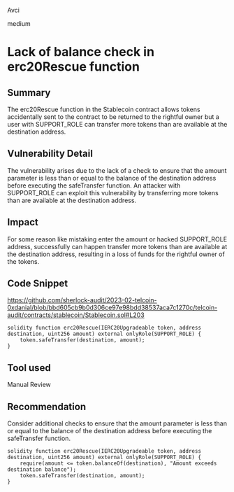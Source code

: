 Avci

medium

# Lack of balance check in erc20Rescue function

## Summary
The erc20Rescue function in the Stablecoin contract allows tokens accidentally sent to the contract to be returned to the rightful owner but a user with SUPPORT_ROLE can transfer more tokens than are available at the destination address.

## Vulnerability Detail
The vulnerability arises due to the lack of a check to ensure that the amount parameter is less than or equal to the balance of the destination address before executing the safeTransfer function. An attacker with SUPPORT_ROLE can exploit this vulnerability by transferring more tokens than are available at the destination address.
## Impact
For some reason like mistaking enter the amount or hacked SUPPORT_ROLE address, successfully can happen transfer more tokens than are available at the destination address, resulting in a loss of funds for the rightful owner of the tokens.
## Code Snippet
https://github.com/sherlock-audit/2023-02-telcoin-0xdanial/blob/bbd605cb9b0d306ce97e98bdd38537aca7c1270c/telcoin-audit/contracts/stablecoin/Stablecoin.sol#L203
```solidity 
solidity function erc20Rescue(IERC20Upgradeable token, address destination, uint256 amount) external onlyRole(SUPPORT_ROLE) {
    token.safeTransfer(destination, amount);
}
```
## Tool used

Manual Review

## Recommendation

Consider additional checks to ensure that the amount parameter is less than or equal to the balance of the destination address before executing the safeTransfer function.
```solidity
solidity function erc20Rescue(IERC20Upgradeable token, address destination, uint256 amount) external onlyRole(SUPPORT_ROLE) {
    require(amount <= token.balanceOf(destination), "Amount exceeds destination balance");
    token.safeTransfer(destination, amount);
}
```